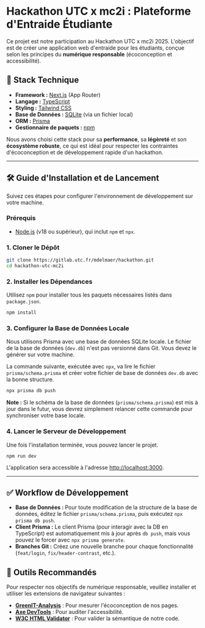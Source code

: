 # Hackathon UTC x mc2i : Plateforme d'Entraide Étudiante

Ce projet est notre participation au Hackathon UTC x mc2i 2025. L'objectif est de créer une application web d'entraide pour les étudiants, conçue selon les principes du **numérique responsable** (écoconception et accessibilité).

## 🚀 Stack Technique

- **Framework :** [Next.js](https://nextjs.org/) (App Router)
- **Langage :** [TypeScript](https://www.typescriptlang.org/)
- **Styling :** [Tailwind CSS](https://tailwindcss.com/)
- **Base de Données :** [SQLite](https://www.sqlite.org/index.html) (via un fichier local)
- **ORM :** [Prisma](https://www.prisma.io/)
- **Gestionnaire de paquets :** [npm](https://www.npmjs.com/)

Nous avons choisi cette stack pour sa **performance**, sa **légèreté** et son **écosystème robuste**, ce qui est idéal pour respecter les contraintes d'écoconception et de développement rapide d'un hackathon.

---

## 🛠️ Guide d'Installation et de Lancement

Suivez ces étapes pour configurer l'environnement de développement sur votre machine.

### Prérequis

- [Node.js](https://nodejs.org/en/) (v18 ou supérieur), qui inclut `npm` et `npx`.

### 1. Cloner le Dépôt

```bash
git clone https://gitlab.utc.fr/mdelmaer/hackathon.git
cd hackathon-utc-mc2i
```

### 2. Installer les Dépendances

Utilisez `npm` pour installer tous les paquets nécessaires listés dans `package.json`.

```bash
npm install
```

### 3. Configurer la Base de Données Locale

Nous utilisons Prisma avec une base de données SQLite locale. Le fichier de la base de données (`dev.db`) n'est pas versionné dans Git. Vous devez le générer sur votre machine.

La commande suivante, exécutée avec `npx`, va lire le fichier `prisma/schema.prisma` et créer votre fichier de base de données `dev.db` avec la bonne structure.

```bash
npx prisma db push
```

**Note :** Si le schéma de la base de données (`prisma/schema.prisma`) est mis à jour dans le futur, vous devrez simplement relancer cette commande pour synchroniser votre base locale.

### 4. Lancer le Serveur de Développement

Une fois l'installation terminée, vous pouvez lancer le projet.

```bash
npm run dev
```

L'application sera accessible à l'adresse [http://localhost:3000](http://localhost:3000).

---

## ✅ Workflow de Développement

- **Base de Données :** Pour toute modification de la structure de la base de données, éditez le fichier `prisma/schema.prisma`, puis exécutez `npx prisma db push`.
- **Client Prisma :** Le client Prisma (pour interagir avec la DB en TypeScript) est automatiquement mis à jour après `db push`, mais vous pouvez le forcer avec `npx prisma generate`.
- **Branches Git :** Créez une nouvelle branche pour chaque fonctionnalité (`feat/login`, `fix/header-contrast`, etc.).

## 🧰 Outils Recommandés

Pour respecter nos objectifs de numérique responsable, veuillez installer et utiliser les extensions de navigateur suivantes :

- [**GreenIT-Analysis**](https://chrome.google.com/webstore/detail/greenit-analysis/mofbfhffeklkbebfclfaiifkbfjcabnj) : Pour mesurer l'écoconception de nos pages.
- [**Axe DevTools**](https://www.deque.com/axe/devtools/) : Pour auditer l'accessibilité.
- [**W3C HTML Validator**](https://validator.w3.org/) : Pour valider la sémantique de notre code.
